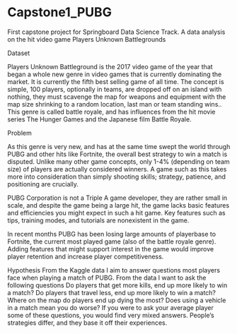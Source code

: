 # Capstone1_PUBG
First capstone project for Springboard Data Science Track. A data analysis on the hit video game Players Unknown Battlegrounds

Dataset

Players Unknown Battleground is the 2017 video game of the year that began a whole new genre in video games that is currently dominating the market. It is currently the fifth best selling game of all time. The concept is simple, 100 players, optionally in teams, are dropped off on an island with nothing, they must scavenge the map for weapons and equipment with the map size shrinking to a random location, last man or team standing wins.. This genre is called battle royale, and has influences from the hit movie series The Hunger Games and the Japanese film Battle Royale.

Problem

As this genre is very new, and has at the same time swept the world through PUBG and other hits like Fortnite, the overall best strategy to win a match is disputed. Unlike many other game concepts, only 1-4% (depending on team size) of players are actually considered winners. A game such as this takes more into consideration than simply shooting skills; strategy, patience, and positioning are crucially. 

PUBG Corporation is not a Triple A game developer, they are rather small in scale, and despite the game being a large hit, the game lacks basic features and efficiencies you might expect in such a hit game. Key features such as tips, training modes, and tutorials are nonexistent in the game. 

In recent months PUBG has been losing large amounts of playerbase to Fortnite, the current most played game (also of the battle royale genre). Adding features that might support interest in the game would improve player retention and increase player competitiveness. 


Hypothesis
From the Kaggle data I aim to answer questions most players face when playing a match of PUBG. From the data I want to ask the following questions
Do players that get more kills, end up more likely to win a match?
Do players that travel less, end up more likely to win a match?
Where on the map do players end up dying the most? 
Does using a vehicle in a match mean you do worse?
If you were to ask your average player some of these questions, you would find very mixed answers. People’s strategies differ, and they base it off their experiences. 
